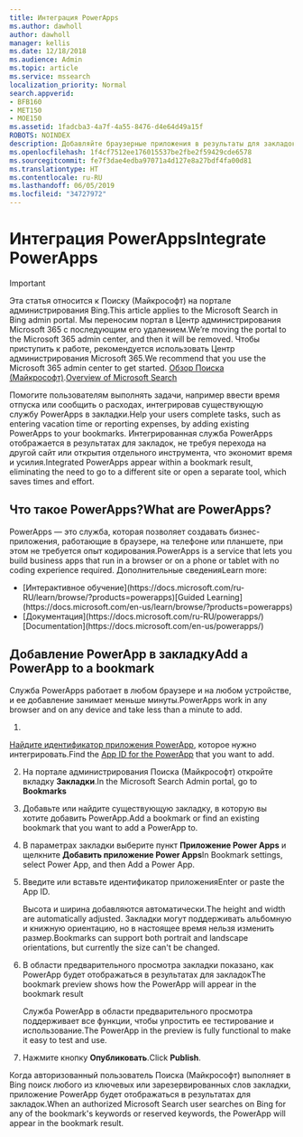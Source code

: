 ```yaml
---
title: Интеграция PowerApps
ms.author: dawholl
author: dawholl
manager: kellis
ms.date: 12/18/2018
ms.audience: Admin
ms.topic: article
ms.service: mssearch
localization_priority: Normal
search.appverid:
- BFB160
- MET150
- MOE150
ms.assetid: 1fadcba3-4a7f-4a55-8476-d4e64d49a15f
ROBOTS: NOINDEX
description: Добавляйте браузерные приложения в результаты для закладок в Поиске (Майкрософт)
ms.openlocfilehash: 1f4cf7512ee176015537be2fbe2f59429cde6578
ms.sourcegitcommit: fe7f3dae4edba97071a4d127e8a27bdf4fa00d81
ms.translationtype: HT
ms.contentlocale: ru-RU
ms.lasthandoff: 06/05/2019
ms.locfileid: "34727972"
---
```

# <a name="integrate-powerapps"></a><span data-ttu-id="f7e18-103">Интеграция PowerApps</span><span class="sxs-lookup"><span data-stu-id="f7e18-103">Integrate PowerApps</span></span>

> [!IMPORTANT]
> <span data-ttu-id="f7e18-104">Эта статья относится к Поиску (Майкрософт) на портале администрирования Bing.</span><span class="sxs-lookup"><span data-stu-id="f7e18-104">This article applies to the Microsoft Search in Bing admin portal.</span></span> <span data-ttu-id="f7e18-105">Мы переносим портал в Центр администрирования Microsoft 365 с последующим его удалением.</span><span class="sxs-lookup"><span data-stu-id="f7e18-105">We’re moving the portal to the Microsoft 365 admin center, and then it will be removed.</span></span> <span data-ttu-id="f7e18-106">Чтобы приступить к работе, рекомендуется использовать Центр администрирования Microsoft 365.</span><span class="sxs-lookup"><span data-stu-id="f7e18-106">We recommend that you use the Microsoft 365 admin center to get started.</span></span> <span data-ttu-id="f7e18-107">[Обзор Поиска (Майкрософт)](overview-microsoft-search.md).</span><span class="sxs-lookup"><span data-stu-id="f7e18-107">[Overview of Microsoft Search](overview-microsoft-search.md)</span></span>
    
<span data-ttu-id="f7e18-108">Помогите пользователям выполнять задачи, например ввести время отпуска или сообщить о расходах, интегрировав существующую службу PowerApps в закладки.</span><span class="sxs-lookup"><span data-stu-id="f7e18-108">Help your users complete tasks, such as entering vacation time or reporting expenses, by adding existing PowerApps to your bookmarks.</span></span> <span data-ttu-id="f7e18-109">Интегрированная служба PowerApps отображается в результатах для закладок, не требуя перехода на другой сайт или открытия отдельного инструмента, что экономит время и усилия.</span><span class="sxs-lookup"><span data-stu-id="f7e18-109">Integrated PowerApps appear within a bookmark result, eliminating the need to go to a different site or open a separate tool, which saves times and effort.</span></span>
  
## <a name="what-are-powerapps"></a><span data-ttu-id="f7e18-110">Что такое PowerApps?</span><span class="sxs-lookup"><span data-stu-id="f7e18-110">What are PowerApps?</span></span>

<span data-ttu-id="f7e18-111">PowerApps — это служба, которая позволяет создавать бизнес-приложения, работающие в браузере, на телефоне или планшете, при этом не требуется опыт кодирования.</span><span class="sxs-lookup"><span data-stu-id="f7e18-111">PowerApps is a service that lets you build business apps that run in a browser or on a phone or tablet with no coding experience required.</span></span> <span data-ttu-id="f7e18-112">Дополнительные сведения</span><span class="sxs-lookup"><span data-stu-id="f7e18-112">Learn more:</span></span>
  
- <span data-ttu-id="f7e18-113">
  [Интерактивное обучение](https://docs.microsoft.com/ru-RU/learn/browse/?products=powerapps)</span><span class="sxs-lookup"><span data-stu-id="f7e18-113">[Guided Learning](https://docs.microsoft.com/en-us/learn/browse/?products=powerapps)</span></span>
    
- <span data-ttu-id="f7e18-114">
  [Документация](https://docs.microsoft.com/ru-RU/powerapps/)</span><span class="sxs-lookup"><span data-stu-id="f7e18-114">[Documentation](https://docs.microsoft.com/en-us/powerapps/)</span></span>
    
## <a name="add-a-powerapp-to-a-bookmark"></a><span data-ttu-id="f7e18-115">Добавление PowerApp в закладку</span><span class="sxs-lookup"><span data-stu-id="f7e18-115">Add a PowerApp to a bookmark</span></span>

<span data-ttu-id="f7e18-116">Служба PowerApps работает в любом браузере и на любом устройстве, и ее добавление занимает меньше минуты.</span><span class="sxs-lookup"><span data-stu-id="f7e18-116">PowerApps work in any browser and on any device and take less than a minute to add.</span></span>
  
1. <span data-ttu-id="f7e18-117">
  [Найдите идентификатор приложения PowerApp](https://docs.microsoft.com/ru-RU/powerapps/maker/canvas-apps/get-sessionid#get-an-app-id), которое нужно интегрировать.</span><span class="sxs-lookup"><span data-stu-id="f7e18-117">Find the [App ID for the PowerApp](https://docs.microsoft.com/en-us/powerapps/maker/canvas-apps/get-sessionid#get-an-app-id) that you want to add.</span></span> 
    
2. <span data-ttu-id="f7e18-118">На портале администрирования Поиска (Майкрософт) откройте вкладку **Закладки**.</span><span class="sxs-lookup"><span data-stu-id="f7e18-118">In the Microsoft Search Admin portal, go to **Bookmarks**</span></span>
    
3. <span data-ttu-id="f7e18-119">Добавьте или найдите существующую закладку, в которую вы хотите добавить PowerApp.</span><span class="sxs-lookup"><span data-stu-id="f7e18-119">Add a bookmark or find an existing bookmark that you want to add a PowerApp to.</span></span>
    
4. <span data-ttu-id="f7e18-120">В параметрах закладки выберите пункт **Приложение Power Apps** и щелкните **Добавить приложение Power Apps**</span><span class="sxs-lookup"><span data-stu-id="f7e18-120">In Bookmark settings, select Power App, and then Add a Power App.</span></span>
    
5. <span data-ttu-id="f7e18-121">Введите или вставьте идентификатор приложения</span><span class="sxs-lookup"><span data-stu-id="f7e18-121">Enter or paste the App ID.</span></span>
    
    <span data-ttu-id="f7e18-122">Высота и ширина добавляются автоматически.</span><span class="sxs-lookup"><span data-stu-id="f7e18-122">The height and width are automatically adjusted.</span></span> <span data-ttu-id="f7e18-123">Закладки могут поддерживать альбомную и книжную ориентацию, но в настоящее время нельзя изменить размер.</span><span class="sxs-lookup"><span data-stu-id="f7e18-123">Bookmarks can support both portrait and landscape orientations, but currently the size can't be changed.</span></span>
    
6. <span data-ttu-id="f7e18-124">В области предварительного просмотра закладки показано, как PowerApp будет отображаться в результатах для закладок</span><span class="sxs-lookup"><span data-stu-id="f7e18-124">The bookmark preview shows how the PowerApp will appear in the bookmark result</span></span>
    
    <span data-ttu-id="f7e18-125">Служба PowerApp в области предварительного просмотра поддерживает все функции, чтобы упростить ее тестирование и использование.</span><span class="sxs-lookup"><span data-stu-id="f7e18-125">The PowerApp in the preview is fully functional to make it easy to test and use.</span></span>
    
7. <span data-ttu-id="f7e18-126">Нажмите кнопку **Опубликовать**.</span><span class="sxs-lookup"><span data-stu-id="f7e18-126">Click **Publish**.</span></span>
    
<span data-ttu-id="f7e18-127">Когда авторизованный пользователь Поиска (Майкрософт) выполняет в Bing поиск любого из ключевых или зарезервированных слов закладки, приложение PowerApp будет отображаться в результатах для закладок.</span><span class="sxs-lookup"><span data-stu-id="f7e18-127">When an authorized Microsoft Search user searches on Bing for any of the bookmark's keywords or reserved keywords, the PowerApp will appear in the bookmark result.</span></span>

  

